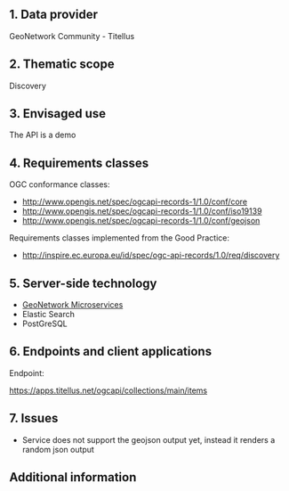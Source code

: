 ## 1. Data provider

GeoNetwork Community - Titellus

## 2. Thematic scope

Discovery

## 3. Envisaged use

The API is a demo

## 4. Requirements classes

OGC conformance classes:

- http://www.opengis.net/spec/ogcapi-records-1/1.0/conf/core
- http://www.opengis.net/spec/ogcapi-records-1/1.0/conf/iso19139
- http://www.opengis.net/spec/ogcapi-records-1/1.0/conf/geojson

Requirements classes implemented from the Good Practice:

- http://inspire.ec.europa.eu/id/spec/ogc-api-records/1.0/req/discovery

## 5. Server-side technology

- [GeoNetwork Microservices](https://github.com/geonetwork/geonetwork-microservices/tree/main/modules/services/ogc-api-records)
- Elastic Search
- PostGreSQL

## 6. Endpoints and client applications

Endpoint: 

https://apps.titellus.net/ogcapi/collections/main/items

## 7. Issues

- Service does not support the geojson output yet, instead it renders a random json output

## Additional information


